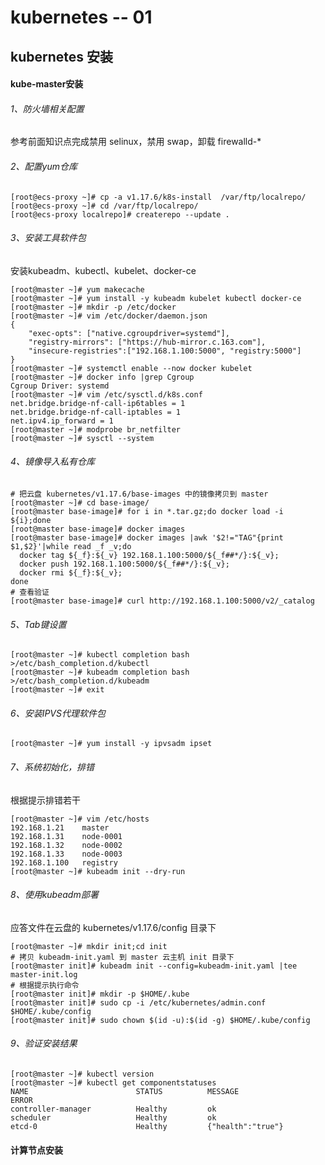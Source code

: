 # kubernetes -- 01

## kubernetes 安装

#### kube-master安装

###### 1、防火墙相关配置

参考前面知识点完成禁用 selinux，禁用 swap，卸载 firewalld-*

###### 2、配置yum仓库

```shell
[root@ecs-proxy ~]# cp -a v1.17.6/k8s-install  /var/ftp/localrepo/
[root@ecs-proxy ~]# cd /var/ftp/localrepo/
[root@ecs-proxy localrepo]# createrepo --update .
```

###### 3、安装工具软件包

安装kubeadm、kubectl、kubelet、docker-ce

```shell
[root@master ~]# yum makecache
[root@master ~]# yum install -y kubeadm kubelet kubectl docker-ce
[root@master ~]# mkdir -p /etc/docker
[root@master ~]# vim /etc/docker/daemon.json 
{
    "exec-opts": ["native.cgroupdriver=systemd"],
    "registry-mirrors": ["https://hub-mirror.c.163.com"],
    "insecure-registries":["192.168.1.100:5000", "registry:5000"]
}
[root@master ~]# systemctl enable --now docker kubelet
[root@master ~]# docker info |grep Cgroup
Cgroup Driver: systemd
[root@master ~]# vim /etc/sysctl.d/k8s.conf
net.bridge.bridge-nf-call-ip6tables = 1
net.bridge.bridge-nf-call-iptables = 1
net.ipv4.ip_forward = 1
[root@master ~]# modprobe br_netfilter
[root@master ~]# sysctl --system
```

###### 4、镜像导入私有仓库

```shell
# 把云盘 kubernetes/v1.17.6/base-images 中的镜像拷贝到 master
[root@master ~]# cd base-image/
[root@master base-image]# for i in *.tar.gz;do docker load -i ${i};done
[root@master base-image]# docker images
[root@master base-image]# docker images |awk '$2!="TAG"{print $1,$2}'|while read _f _v;do
  docker tag ${_f}:${_v} 192.168.1.100:5000/${_f##*/}:${_v}; 
  docker push 192.168.1.100:5000/${_f##*/}:${_v}; 
  docker rmi ${_f}:${_v}; 
done
# 查看验证
[root@master base-image]# curl http://192.168.1.100:5000/v2/_catalog
```

###### 5、Tab键设置

```shell
[root@master ~]# kubectl completion bash >/etc/bash_completion.d/kubectl
[root@master ~]# kubeadm completion bash >/etc/bash_completion.d/kubeadm
[root@master ~]# exit
```

###### 6、安装IPVS代理软件包

```shell
[root@master ~]# yum install -y ipvsadm ipset
```

###### 7、系统初始化，排错

根据提示排错若干

```shell
[root@master ~]# vim /etc/hosts
192.168.1.21	master
192.168.1.31	node-0001
192.168.1.32	node-0002
192.168.1.33	node-0003
192.168.1.100	registry
[root@master ~]# kubeadm init --dry-run
```

###### 8、使用kubeadm部署

应答文件在云盘的 kubernetes/v1.17.6/config 目录下

```shell
[root@master ~]# mkdir init;cd init
# 拷贝 kubeadm-init.yaml 到 master 云主机 init 目录下
[root@master init]# kubeadm init --config=kubeadm-init.yaml |tee master-init.log
# 根据提示执行命令
[root@master init]# mkdir -p $HOME/.kube
[root@master init]# sudo cp -i /etc/kubernetes/admin.conf $HOME/.kube/config
[root@master init]# sudo chown $(id -u):$(id -g) $HOME/.kube/config
```

###### 9、验证安装结果

```shell
[root@master ~]# kubectl version
[root@master ~]# kubectl get componentstatuses
NAME                        STATUS      	MESSAGE             	ERROR
controller-manager       	Healthy         ok
scheduler                   Healthy   		ok
etcd-0                 		Healthy   		{"health":"true"}
```

#### 计算节点安装

